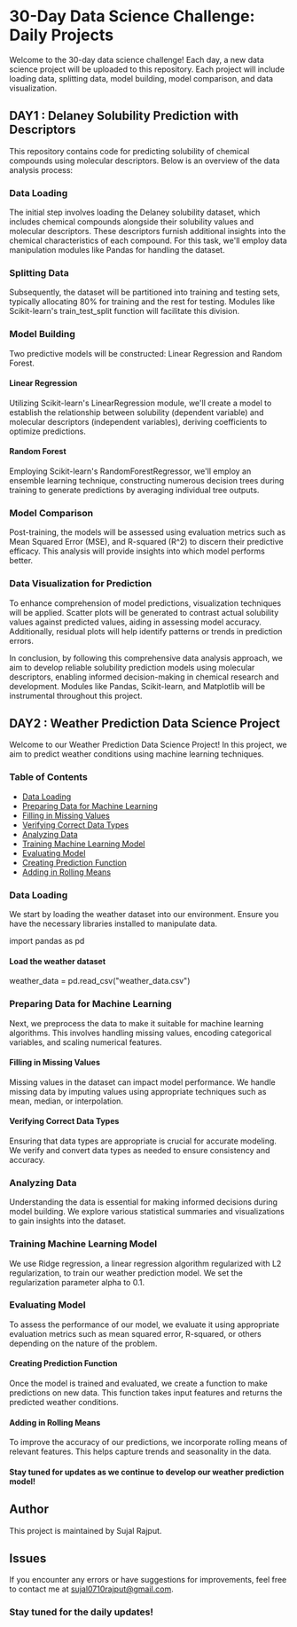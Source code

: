 # 30-Day Data Science Challenge: Daily Projects

Welcome to the 30-day data science challenge! Each day, a new data science project will be uploaded to this repository. Each project will include loading data, splitting data, model building, model comparison, and data visualization.

## DAY1 : Delaney Solubility Prediction with Descriptors

This repository contains code for predicting solubility of chemical compounds using molecular descriptors. Below is an overview of the data analysis process:

### Data Loading

The initial step involves loading the Delaney solubility dataset, which includes chemical compounds alongside their solubility values and molecular descriptors. These descriptors furnish additional insights into the chemical characteristics of each compound. For this task, we'll employ data manipulation modules like Pandas for handling the dataset.

### Splitting Data

Subsequently, the dataset will be partitioned into training and testing sets, typically allocating 80% for training and the rest for testing. Modules like Scikit-learn's train_test_split function will facilitate this division.

### Model Building

Two predictive models will be constructed: Linear Regression and Random Forest.

#### Linear Regression

Utilizing Scikit-learn's LinearRegression module, we'll create a model to establish the relationship between solubility (dependent variable) and molecular descriptors (independent variables), deriving coefficients to optimize predictions.

#### Random Forest

Employing Scikit-learn's RandomForestRegressor, we'll employ an ensemble learning technique, constructing numerous decision trees during training to generate predictions by averaging individual tree outputs.

### Model Comparison

Post-training, the models will be assessed using evaluation metrics such as Mean Squared Error (MSE), and R-squared (R^2) to discern their predictive efficacy. This analysis will provide insights into which model performs better.

### Data Visualization for Prediction

To enhance comprehension of model predictions, visualization techniques will be applied. Scatter plots will be generated to contrast actual solubility values against predicted values, aiding in assessing model accuracy. Additionally, residual plots will help identify patterns or trends in prediction errors.

In conclusion, by following this comprehensive data analysis approach, we aim to develop reliable solubility prediction models using molecular descriptors, enabling informed decision-making in chemical research and development. Modules like Pandas, Scikit-learn, and Matplotlib will be instrumental throughout this project.


## DAY2 : Weather Prediction Data Science Project

Welcome to our Weather Prediction Data Science Project! In this project, we aim to predict weather conditions using machine learning techniques.

### Table of Contents
- [Data Loading](#data-loading)
- [Preparing Data for Machine Learning](#preparing-data-for-machine-learning)
- [Filling in Missing Values](#filling-in-missing-values)
- [Verifying Correct Data Types](#verifying-correct-data-types)
- [Analyzing Data](#analyzing-data)
- [Training Machine Learning Model](#training-machine-learning-model)
- [Evaluating Model](#evaluating-model)
- [Creating Prediction Function](#creating-prediction-function)
- [Adding in Rolling Means](#adding-in-rolling-means)

### Data Loading
We start by loading the weather dataset into our environment. Ensure you have the necessary libraries installed to manipulate data.

import pandas as pd

#### Load the weather dataset

weather_data = pd.read_csv("weather_data.csv")

### Preparing Data for Machine Learning

Next, we preprocess the data to make it suitable for machine learning algorithms. This involves handling missing values, encoding categorical variables, and scaling numerical features.

#### Filling in Missing Values

Missing values in the dataset can impact model performance. We handle missing data by imputing values using appropriate techniques such as mean, median, or interpolation.

#### Verifying Correct Data Types

Ensuring that data types are appropriate is crucial for accurate modeling. We verify and convert data types as needed to ensure consistency and accuracy.

### Analyzing Data
Understanding the data is essential for making informed decisions during model building. We explore various statistical summaries and visualizations to gain insights into the dataset.

### Training Machine Learning Model
We use Ridge regression, a linear regression algorithm regularized with L2 regularization, to train our weather prediction model. We set the regularization parameter alpha to 0.1.

### Evaluating Model
To assess the performance of our model, we evaluate it using appropriate evaluation metrics such as mean squared error, R-squared, or others depending on the nature of the problem.

#### Creating Prediction Function

Once the model is trained and evaluated, we create a function to make predictions on new data. This function takes input features and returns the predicted weather conditions.

#### Adding in Rolling Means

To improve the accuracy of our predictions, we incorporate rolling means of relevant features. This helps capture trends and seasonality in the data.

#### Stay tuned for updates as we continue to develop our weather prediction model!




## Author

This project is maintained by Sujal Rajput.

## Issues

If you encounter any errors or have suggestions for improvements, feel free to contact me at [sujal0710rajput@gmail.com](mailto:sujal0710rajput@gmail.com).


### Stay tuned for the daily updates!
